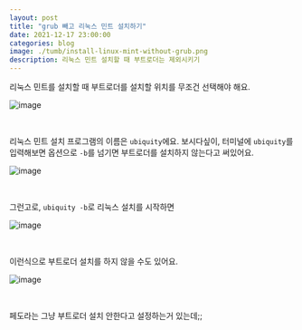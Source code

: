 ```yaml
---
layout: post
title: "grub 빼고 리눅스 민트 설치하기"
date: 2021-12-17 23:00:00
categories: blog
image: ./tumb/install-linux-mint-without-grub.png
description: 리눅스 민트 설치할 때 부트로더는 제외시키기
---
```


리눅스 민트를 설치할 때 부트로더를 설치할 위치를 무조건 선택해야 해요.

![image](https://darktornado.github.io/blog/assets/images/install-linux-mint-without-grub/0.png)

<br>

리눅스 민트 설치 프로그램의 이름은 `ubiquity`에요. 보시다싶이, 터미널에 `ubiquity`를 입력해보면 옵션으로 `-b`를 넘기면 부트로더를 설치하지 않는다고 써있어요.

![image](https://darktornado.github.io/blog/assets/images/install-linux-mint-without-grub/1.png)

<br>

그런고로, `ubiquity -b`로 리눅스 설치를 시작하면

![image](https://darktornado.github.io/blog/assets/images/tumb/nstall-linux-mint-without-grub.png)

<br>

이런식으로 부트로더 설치를 하지 않을 수도 있어요.

![image](https://darktornado.github.io/blog/assets/images/install-linux-mint-without-grub/2.png)

<br>

페도라는 그냥 부트로더 설치 안한다고 설정하는거 있는데;;